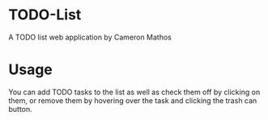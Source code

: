 # TODO-List
A TODO list web application by Cameron Mathos

# Usage
You can add TODO tasks to the list as well as check them off by clicking on them, or remove them by hovering over the task and clicking the trash can button.
